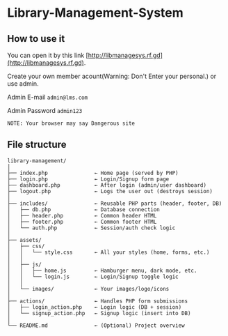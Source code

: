 # Library-Management-System
## How to use it 
You can open it by this link [http://libmanagesys.rf.gd](http://libmanagesys.rf.gd).

Create your own member acount(Warning: Don't Enter your personal.) or use admin.

Admin E-mail ```admin@lms.com```

Admin Password ```admin123```

```
NOTE: Your browser may say Dangerous site
```

## File structure
```
library-management/
│
├── index.php               ← Home page (served by PHP)
├── login.php               ← Login/Signup form page
├── dashboard.php           ← After login (admin/user dashboard)
├── logout.php              ← Logs the user out (destroys session)
│
├── includes/               ← Reusable PHP parts (header, footer, DB)
│   ├── db.php              ← Database connection
│   ├── header.php          ← Common header HTML
│   ├── footer.php          ← Common footer HTML
│   └── auth.php            ← Session/auth check logic
│
├── assets/
│   ├── css/
│   │   └── style.css       ← All your styles (home, forms, etc.)
│   │
│   ├── js/
│   │   ├── home.js         ← Hamburger menu, dark mode, etc.
│   │   └── login.js        ← Login/Signup toggle logic
│   │
│   └── images/             ← Your images/logo/icons
│
├── actions/                ← Handles PHP form submissions
│   ├── login_action.php    ← Login logic (DB + session)
│   └── signup_action.php   ← Signup logic (insert into DB)
│
└── README.md               ← (Optional) Project overview
```

